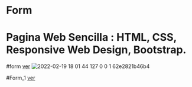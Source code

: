 # Form

# Pagina Web Sencilla : HTML, CSS, Responsive Web Design, Bootstrap.
 
 #form 
 <a href="https://josselara.github.io/Form/form">ver</a>
![2022-02-19 18 01 44 127 0 0 1 62e2821b46b4](https://user-images.githubusercontent.com/99273526/154823251-0c297101-51ab-412e-9871-d49d605d6a8f.png)

#Form_1
<a href="https://josselara.github.io/Form/form_1">ver</a>
